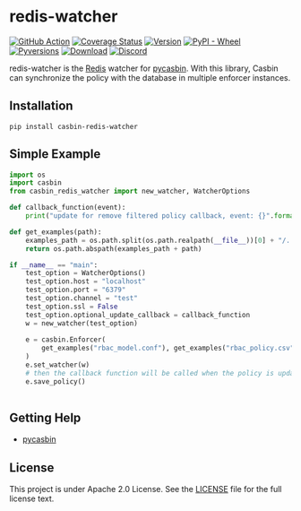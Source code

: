 # redis-watcher

[![GitHub Action](https://github.com/pycasbin/redis-watcher/workflows/build/badge.svg?branch=master)](https://github.com/pycasbin/redis-watcher/actions)
[![Coverage Status](https://coveralls.io/repos/github/pycasbin/redis-watcher/badge.svg)](https://coveralls.io/github/pycasbin/redis-watcher)
[![Version](https://img.shields.io/pypi/v/casbin-redis-watcher.svg)](https://pypi.org/project/casbin-redis-watcher/)
[![PyPI - Wheel](https://img.shields.io/pypi/wheel/casbin-redis-watcher.svg)](https://pypi.org/project/casbin-redis-watcher/)
[![Pyversions](https://img.shields.io/pypi/pyversions/casbin-redis-watcher.svg)](https://pypi.org/project/casbin-redis-watcher/)
[![Download](https://img.shields.io/pypi/dm/casbin-redis-watcher.svg)](https://pypi.org/project/casbin-redis-watcher/)
[![Discord](https://img.shields.io/discord/1022748306096537660?logo=discord&label=discord&color=5865F2)](https://discord.gg/S5UjpzGZjN)

redis-watcher is the [Redis](https://github.com/redis/redis) watcher for [pycasbin](https://github.com/casbin/pycasbin). With this library, Casbin can synchronize the policy with the database in multiple enforcer instances.

## Installation

    pip install casbin-redis-watcher

## Simple Example

```python
import os
import casbin
from casbin_redis_watcher import new_watcher, WatcherOptions

def callback_function(event):
    print("update for remove filtered policy callback, event: {}".format(event))

def get_examples(path):
    examples_path = os.path.split(os.path.realpath(__file__))[0] + "/../examples/"
    return os.path.abspath(examples_path + path)

if __name__ == "main":
    test_option = WatcherOptions()
    test_option.host = "localhost"
    test_option.port = "6379"
    test_option.channel = "test"
    test_option.ssl = False
    test_option.optional_update_callback = callback_function
    w = new_watcher(test_option)
    
    e = casbin.Enforcer(
        get_examples("rbac_model.conf"), get_examples("rbac_policy.csv")
    )
    e.set_watcher(w)
    # then the callback function will be called when the policy is updated.
    e.save_policy()
   
```

## Getting Help

- [pycasbin](https://github.com/casbin/pycasbin)

## License

This project is under Apache 2.0 License. See the [LICENSE](LICENSE) file for the full license text.

